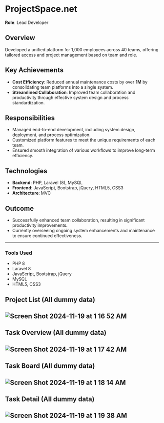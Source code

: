 # ProjectSpace.net
**Role**: Lead Developer  

## Overview  
Developed a unified platform for 1,000 employees across 40 teams, offering tailored access and project management based on team and role.

## Key Achievements  
- **Cost Efficiency**: Reduced annual maintenance costs by over **1M** by consolidating team platforms into a single system.  
- **Streamlined Collaboration**: Improved team collaboration and productivity through effective system design and process standardization.  

## Responsibilities  
- Managed end-to-end development, including system design, deployment, and process optimization.  
- Customized platform features to meet the unique requirements of each team.  
- Ensured smooth integration of various workflows to improve long-term efficiency.  

## Technologies  
- **Backend**: PHP, Laravel (8), MySQL  
- **Frontend**: JavaScript, Bootstrap, jQuery, HTML5, CSS3  
- **Architecture**: MVC  

## Outcome  
- Successfully enhanced team collaboration, resulting in significant productivity improvements.  
- Currently overseeing ongoing system enhancements and maintenance to ensure continued effectiveness.  

---

### Tools Used  
- PHP 8  
- Laravel 8  
- JavaScript, Bootstrap, jQuery  
- MySQL  
- HTML5, CSS3

## Project List  (All dummy data)
![Screen Shot 2024-11-19 at 1 16 52 AM](https://github.com/user-attachments/assets/5fcb83b1-186b-4e16-8dbe-ffd462c3eb41)
---

## Task Overview  (All dummy data)
![Screen Shot 2024-11-19 at 1 17 42 AM](https://github.com/user-attachments/assets/fa352d94-e5cb-4cf2-a4b8-55a06e79902b)
---

## Task Board (All dummy data)
![Screen Shot 2024-11-19 at 1 18 14 AM](https://github.com/user-attachments/assets/c7508786-839a-4380-8259-8bb68d018a2a)
---

## Task Detail (All dummy data)
![Screen Shot 2024-11-19 at 1 19 38 AM](https://github.com/user-attachments/assets/17fdfc06-4ace-46cf-b602-11ee647a39c5)
---
